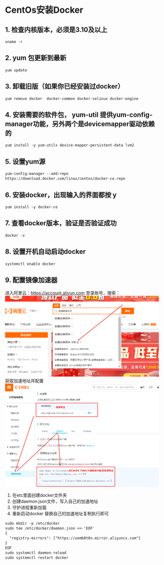 # CentOs安装Docker
## 1. 检查内核版本，必须是3.10及以上
```shell
uname -r
```
## 2. yum 包更新到最新
```shell
yum update
```
## 3. 卸载旧版（如果你已经安装过docker）
```shell
yum remove docker  docker-common docker-selinux docker-engine
```
## 4. 安装需要的软件包， yum-util 提供yum-config-manager功能，另外两个是devicemapper驱动依赖的
```shell
yum install -y yum-utils device-mapper-persistent-data lvm2
```
## 5. 设置yum源
```shell
yum-config-manager --add-repo https://download.docker.com/linux/centos/docker-ce.repo
```
## 6. 安装docker，出现输入的界面都按 y
```shell
yum install -y docker-ce
```
## 7. 查看docker版本，验证是否验证成功
```shell
docker -v
```
## 8. 设置开机自动启动docker
```shell
systemctl enable docker
```
## 9. 配置镜像加速器
进入阿里云：https://account.aliyun.com 登录账号，搜索：
![aljs.png](static/centos-install-docker/aljs.png)
获取加速地址并配置
![aljsdz.png](static/centos-install-docker/aljsdz.png)
1. 在etc里面创建docker文件夹
2. 创建daemon.json文件，写入自己的加速地址
3. 守护进程重新加载
4. 重新启动docker
替换自己的加速地址复制执行即可
```base
sudo mkdir -p /etc/docker
sudo tee /etc/docker/daemon.json <<-'EOF'
{
  "registry-mirrors": ["https://uomb8t0n.mirror.aliyuncs.com"]
}
EOF
sudo systemctl daemon-reload
sudo systemctl restart docker
```
